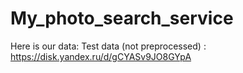 # My_photo_search_service


Here is our data:
Test data (not preprocessed) : https://disk.yandex.ru/d/gCYASv9JO8GYpA


